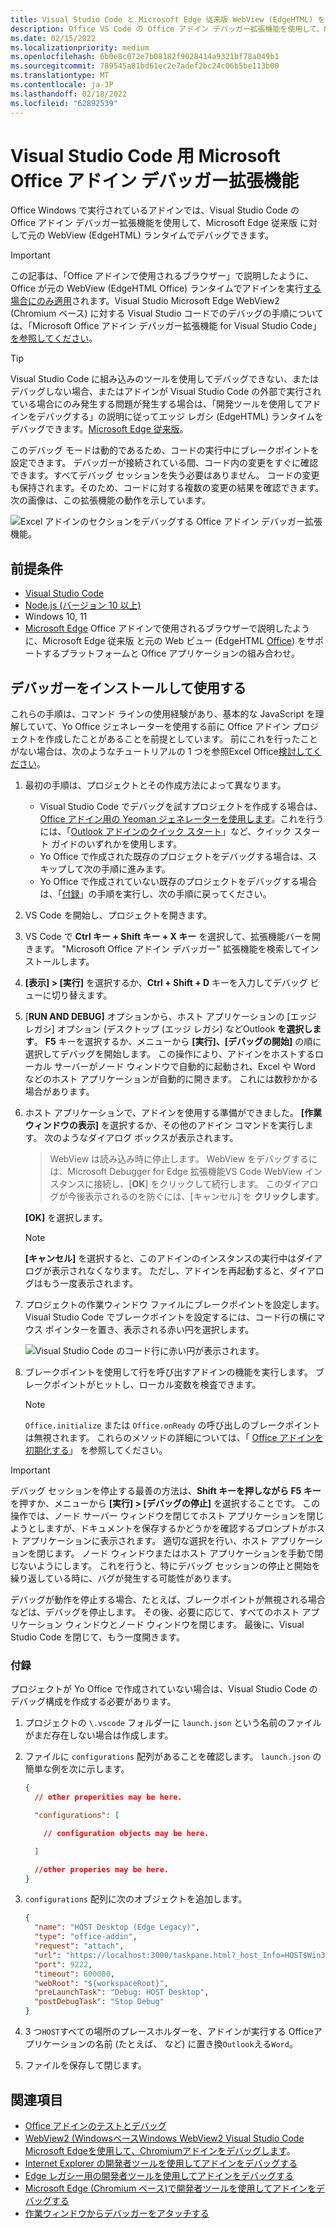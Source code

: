 ```yaml
---
title: Visual Studio Code と Microsoft Edge 従来版 WebView (EdgeHTML) を使用して Windows 上のアドインをデバッグする
description: Office VS Code の Office アドイン デバッガー拡張機能を使用して、Microsoft Edge 従来版 WebView (EdgeHTML) を使用するアドインをデバッグする方法について説明します。
ms.date: 02/15/2022
ms.localizationpriority: medium
ms.openlocfilehash: 6b0e8c072e7b08182f9028414a9321bf78a049b1
ms.sourcegitcommit: 789545a81bd61ec2e7adef2bc24c06b5be113b00
ms.translationtype: MT
ms.contentlocale: ja-JP
ms.lasthandoff: 02/18/2022
ms.locfileid: "62892539"
---
```

# <a name="microsoft-office-add-in-debugger-extension-for-visual-studio-code"></a>Visual Studio Code 用 Microsoft Office アドイン デバッガー拡張機能

Office Windows で実行されているアドインでは、Visual Studio Code の Office アドイン デバッガー拡張機能を使用して、Microsoft Edge 従来版 に対して元の WebView (EdgeHTML) ランタイムでデバッグできます。 

> [!IMPORTANT]
> この記事は、「Office アドインで使用されるブラウザー」で説明したように、Office が元の WebView (EdgeHTML Office) ランタイムでアドインを実行[する場合にのみ適用](../concepts/browsers-used-by-office-web-add-ins.md)されます。Visual Studio Microsoft Edge WebView2 (Chromium ベース) に対する Visual Studio コードでのデバッグの手順については、「Microsoft Office アドイン デバッガー拡張機能 for Visual Studio Code」[を参照してください](debug-desktop-using-edge-chromium.md)。

> [!TIP]
> Visual Studio Code に組み込みのツールを使用してデバッグできない、またはデバッグしない場合、またはアドインが Visual Studio Code の外部で実行されている場合にのみ発生する問題が発生する場合は、「開発ツールを使用してアドインをデバッグする」の説明に従ってエッジ レガシ (EdgeHTML) ランタイムをデバッグできます。[Microsoft Edge 従来版](debug-add-ins-using-devtools-edge-legacy.md)。

このデバッグ モードは動的であるため、コードの実行中にブレークポイントを設定できます。 デバッガーが接続されている間、コード内の変更をすぐに確認できます。すべてデバッグ セッションを失う必要はありません。 コードの変更も保持されます。そのため、コードに対する複数の変更の結果を確認できます。 次の画像は、この拡張機能の動作を示しています。

![Excel アドインのセクションをデバッグする Office アドイン デバッガー拡張機能。](../images/vs-debugger-extension-for-office-addins.jpg)

## <a name="prerequisites"></a>前提条件

- [Visual Studio Code](https://code.visualstudio.com/)
- [Node.js (バージョン 10 以上)](https://nodejs.org/)
- Windows 10, 11
- [Microsoft Edge](https://www.microsoft.com/edge) Office アドインで使用されるブラウザーで説明したように、Microsoft Edge 従来版 と元の Web ビュー (EdgeHTML [Office](../concepts/browsers-used-by-office-web-add-ins.md)) をサポートするプラットフォームと Office アプリケーションの組み合わせ。

## <a name="install-and-use-the-debugger"></a>デバッガーをインストールして使用する

これらの手順は、コマンド ラインの使用経験があり、基本的な JavaScript を理解していて、Yo Office ジェネレーターを使用する前に Office アドイン プロジェクトを作成したことがあることを前提としています。 前にこれを行ったことがない場合は、次のようなチュートリアルの 1 つを参照Excel Office[検討してください](../tutorials/excel-tutorial.md)。

1. 最初の手順は、プロジェクトとその作成方法によって異なります。

   - Visual Studio Code でデバッグを試すプロジェクトを作成する場合は、[Office アドイン用の Yeoman ジェネレーターを使用します](https://github.com/OfficeDev/generator-office)。これを行うには、「[Outlook アドインのクイック スタート](../quickstarts/outlook-quickstart.md)」など、クイック スタート ガイドのいずれかを使用します。 
   - Yo Office で作成された既存のプロジェクトをデバッグする場合は、スキップして次の手順に進みます。
   - Yo Office で作成されていない既存のプロジェクトをデバッグする場合は、「[付録](#appendix)」の手順を実行し、次の手順に戻ってください。


1. VS Code を開始し、プロジェクトを開きます。 

1. VS Code で **Ctrl キー + Shift キー + X キー** を選択して、拡張機能バーを開きます。 "Microsoft Office アドイン デバッガー" 拡張機能を検索してインストールします。

1. **[表示] > [実行]** を選択するか、**Ctrl + Shift + D** キーを入力してデバッグ ビューに切り替えます。

1. [**RUN AND DEBUG]** オプションから、ホスト アプリケーションの [エッジ レガシ] オプション (デスクトップ (エッジ レガシ) などOutlook **を選択します**。 **F5** キーを選択するか、メニューから **[実行]、[デバッグの開始]** の順に選択してデバッグを開始します。 この操作により、アドインをホストするローカル サーバーがノード ウィンドウで自動的に起動され、Excel や Word などのホスト アプリケーションが自動的に開きます。 これには数秒かかる場合があります。

1. ホスト アプリケーションで、アドインを使用する準備ができました。 **[作業ウィンドウの表示]** を選択するか、その他のアドイン コマンドを実行します。 次のようなダイアログ ボックスが表示されます。

   > WebView は読み込み時に停止します。
   > WebView をデバッグするには、Microsoft Debugger for Edge 拡張機能VS Code WebView インスタンスに接続し、[**OK**] をクリックして続行します。 このダイアログが今後表示されるのを防ぐには、[キャンセル] を **クリックします**。

   **[OK]** を選択します。

   > [!NOTE]
   > **[キャンセル]** を選択すると、このアドインのインスタンスの実行中はダイアログが表示されなくなります。 ただし、アドインを再起動すると、ダイアログはもう一度表示されます。

1. プロジェクトの作業ウィンドウ ファイルにブレークポイントを設定します。 Visual Studio Code でブレークポイントを設定するには、コード行の横にマウス ポインターを置き、表示される赤い円を選択します。

    ![Visual Studio Code のコード行に赤い円が表示されます。](../images/set-breakpoint.jpg)

1. ブレークポイントを使用して行を呼び出すアドインの機能を実行します。 ブレークポイントがヒットし、ローカル変数を検査できます。

   > [!NOTE]
   > `Office.initialize` または `Office.onReady` の呼び出しのブレークポイントは無視されます。 これらのメソッドの詳細については、「 [Office アドインを初期化する](../develop/initialize-add-in.md)」 を参照してください。

> [!IMPORTANT]
> デバッグ セッションを停止する最善の方法は、**Shift キーを押しながら F5 キー** を押すか、メニューから **[実行] > [デバッグの停止]** を選択することです。 この操作では、ノード サーバー ウィンドウを閉じてホスト アプリケーションを閉じようとしますが、ドキュメントを保存するかどうかを確認するプロンプトがホスト アプリケーションに表示されます。 適切な選択を行い、ホスト アプリケーションを閉じます。 ノード ウィンドウまたはホスト アプリケーションを手動で閉じないようにします。 これを行うと、特にデバッグ セッションの停止と開始を繰り返している時に、バグが発生する可能性があります。
>
> デバッグが動作を停止する場合、たとえば、ブレークポイントが無視される場合などは、デバッグを停止します。 その後、必要に応じて、すべてのホスト アプリケーション ウィンドウとノード ウィンドウを閉じます。 最後に、Visual Studio Code を閉じて、もう一度開きます。

### <a name="appendix"></a>付録

プロジェクトが Yo Office で作成されていない場合は、Visual Studio Code のデバッグ構成を作成する必要があります。 

1. プロジェクトの `\.vscode` フォルダーに `launch.json` という名前のファイルがまだ存在しない場合は作成します。 
1. ファイルに `configurations` 配列があることを確認します。 `launch.json` の簡単な例を次に示します。

    ```json
    {
      // other properities may be here.

      "configurations": [

        // configuration objects may be here.

      ]

      //other properies may be here.
    }
    ```

1. `configurations` 配列に次のオブジェクトを追加します。

    ```json
    {
      "name": "HOST Desktop (Edge Legacy)",
      "type": "office-addin",
      "request": "attach",
      "url": "https://localhost:3000/taskpane.html?_host_Info=HOST$Win32$16.01$en-US$$$$0",
      "port": 9222,
      "timeout": 600000,
      "webRoot": "${workspaceRoot}",
      "preLaunchTask": "Debug: HOST Desktop",
      "postDebugTask": "Stop Debug"
    }
    ```

1. 3 つ`HOST`すべての場所のプレースホルダーを、アドインが実行する Officeアプリケーションの名前 (たとえば、 など) に置き換`Outlook`える`Word`。
1. ファイルを保存して閉じます。

## <a name="see-also"></a>関連項目

- [Office アドインのテストとデバッグ](test-debug-office-add-ins.md)
- [WebView2 (WindowsベースWindows WebView2 Visual Studio Code Microsoft Edgeを使用して、Chromiumアドインをデバッグします](debug-desktop-using-edge-chromium.md)。
- [Internet Explorer の開発者ツールを使用してアドインをデバッグする](debug-add-ins-using-f12-tools-ie.md)
- [Edge レガシー用の開発者ツールを使用してアドインをデバッグする](debug-add-ins-using-devtools-edge-legacy.md)
- [Microsoft Edge (Chromium ベース)で開発者ツールを使用してアドインをデバッグする](debug-add-ins-using-devtools-edge-chromium.md)
- [作業ウィンドウからデバッガーをアタッチする](attach-debugger-from-task-pane.md)
